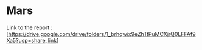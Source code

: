 # Mars

Link to the report : [https://drive.google.com/drive/folders/1_brhqwix9eZhTtPuMCXjrQ0LFFAf9Xa5?usp=share_link]
